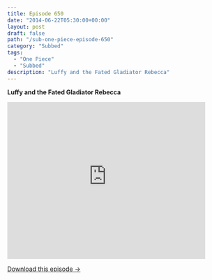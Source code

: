 ```yaml
---
title: Episode 650
date: "2014-06-22T05:30:00+00:00"
layout: post
draft: false
path: "/sub-one-piece-episode-650"
category: "Subbed"
tags:
  - "One Piece"
  - "Subbed"
description: "Luffy and the Fated Gladiator Rebecca"
---
```


**Luffy and the Fated Gladiator Rebecca**

<iframe width="640" height="360" src="https://www.rapidvideo.com/e/G6FRPG4UCI" frameborder="0" marginwidth=0 marginheight=0 scrolling=no allowfullscreen style="max-width:90%;"></iframe>

<a href="http://ouo.io/qs/eCodkFEQ?s=https://www.rapidvideo.com/d/G6FRPG4UCI" class="styled_a">Download this episode →</a>

